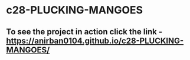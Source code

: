 # c28-PLUCKING-MANGOES
## To see the project in action click the link - https://anirban0104.github.io/c28-PLUCKING-MANGOES/
